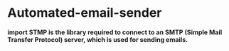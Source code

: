 # Automated-email-sender

<b> import STMP is the library required to connect to an SMTP (Simple Mail Transfer Protocol) server, which is used for sending emails.</b>
